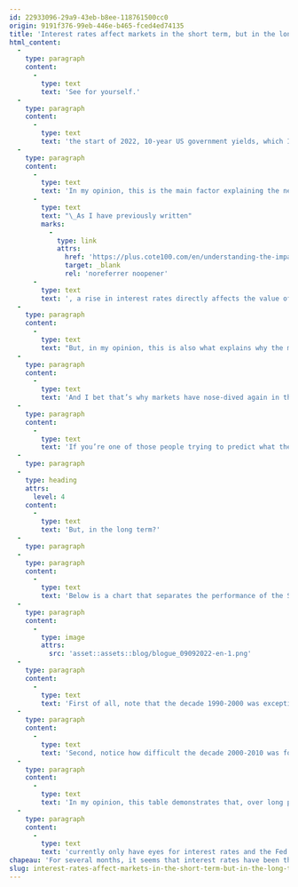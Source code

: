 ```yaml
---
id: 22933096-29a9-43eb-b8ee-118761500cc0
origin: 9191f376-99eb-446e-b465-fced4ed74135
title: 'Interest rates affect markets in the short term, but in the long term?'
html_content:
  -
    type: paragraph
    content:
      -
        type: text
        text: 'See for yourself.'
  -
    type: paragraph
    content:
      -
        type: text
        text: 'the start of 2022, 10-year US government yields, which I consider fairly representative of the broader mid-term bond market, have gone from nearly 1.60% at the start of the year to nearly 3.34 % at the time of this writing.'
  -
    type: paragraph
    content:
      -
        type: text
        text: 'In my opinion, this is the main factor explaining the nearly 24% drop in the S&P 500 index from December 31, 2021, to its low on June 17. Indeed, on June 14, the 10-year US government rates had reached 3.48%, a peak since 2011.'
      -
        type: text
        text: "\_As I have previously written"
        marks:
          -
            type: link
            attrs:
              href: 'https://plus.cote100.com/en/understanding-the-impact-of-an-interest-rate-hike/#more-19734'
              target: _blank
              rel: 'noreferrer noopener'
      -
        type: text
        text: ', a rise in interest rates directly affects the value of any financial asset.'
  -
    type: paragraph
    content:
      -
        type: text
        text: "But, in my opinion, this is also what explains why the markets rebounded strongly between mid-June and mid-August: the S&P 500 jumped almost 19% between its low on June 17 and August 16.\_ During the period, the 10-year US government rates fell from 3.48% to around 2.60% (August 1)."
  -
    type: paragraph
    content:
      -
        type: text
        text: 'And I bet that’s why markets have nose-dived again in the past few weeks: since August 1, US government 10-year rates have rebounded to 3.34%.'
  -
    type: paragraph
    content:
      -
        type: text
        text: 'If you’re one of those people trying to predict what the stock markets will do between now and the end of the year, you might just have to predict what the US government’s 10-year interest rates will do. (Good luck!) That’s why so many observers focus their attention on whatever the Federal Reserve and its Chairman, Jerome Powell, say about interest rates.'
  -
    type: paragraph
  -
    type: heading
    attrs:
      level: 4
    content:
      -
        type: text
        text: 'But, in the long term?'
  -
    type: paragraph
  -
    type: paragraph
    content:
      -
        type: text
        text: 'Below is a chart that separates the performance of the S&P 500 index into three decades since 1990:'
  -
    type: paragraph
    content:
      -
        type: image
        attrs:
          src: 'asset::assets::blog/blogue_09092022-en-1.png'
  -
    type: paragraph
    content:
      -
        type: text
        text: 'First of all, note that the decade 1990-2000 was exceptional, not only in terms of the performance of the index (299.8%, excluding dividends), but also in terms of the growth of the profits of the companies that make up the index (147.8%).'
  -
    type: paragraph
    content:
      -
        type: text
        text: 'Second, notice how difficult the decade 2000-2010 was for the investor, with a return of -4.7% (again excluding dividends). I call it the “lost decade”. But what explains the poor performance of the index for the period is not so much the absence of earnings growth (49.2%), but more a decline in the valuation of the stock markets. You’ll notice that the price-earnings ratio was 15.0 at the end of 2009 compared to 23.5 at the end of 1999. And that’s despite the fact that interest rates came down during the period (from 5.1% to 3.3%)!'
  -
    type: paragraph
    content:
      -
        type: text
        text: 'In my opinion, this table demonstrates that, over long periods, interest rates are only one of the components that influence stock market returns. The others, equally important, are: corporate earnings growth and general stock market valuation.'
  -
    type: paragraph
    content:
      -
        type: text
        text: 'currently only have eyes for interest rates and the Fed’s message. In the long term, however, corporate earnings become much more important, as does the general valuation levels of stock markets. This is where long-term investors should focus their attention.'
chapeau: 'For several months, it seems that interest rates have been the main factor affecting the stock markets.'
slug: interest-rates-affect-markets-in-the-short-term-but-in-the-long-term
---
```

